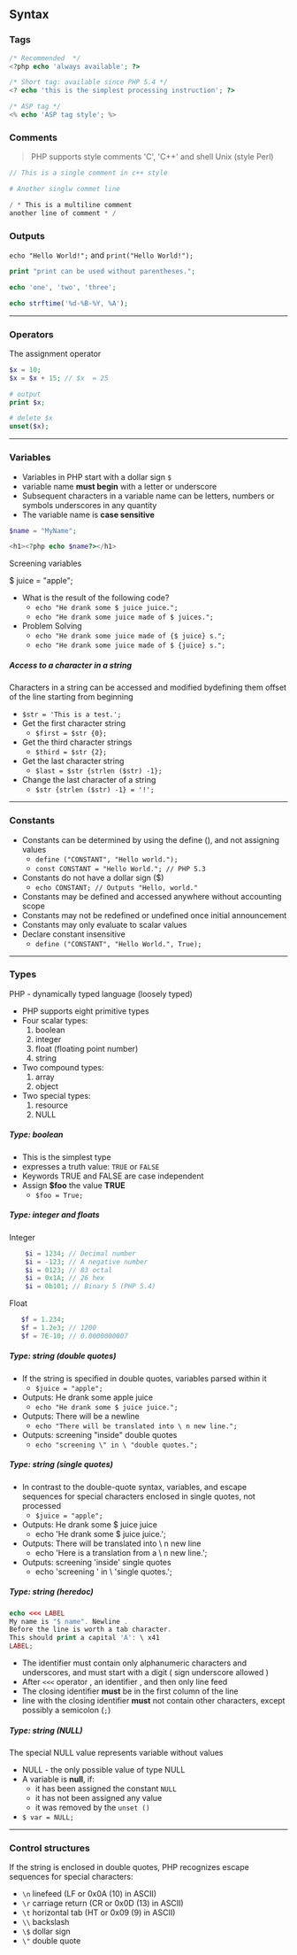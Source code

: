 ## Syntax

### Tags

```php
/* Recommended  */
<?php echo 'always available'; ?>

/* Short tag: available since PHP 5.4 */
<? echo 'this is the simplest processing instruction'; ?>

/* ASP tag */
<% echo 'ASP tag style'; %>
```

### Comments

> PHP supports style comments  'C', 'C++' and shell Unix (style Perl)

```php
// This is a single comment in c++ style

# Another singlw commet line

/ * This is a multiline comment 
another line of comment * /
```

### Outputs

`echo "Hello World!";` and `print("Hello World!");`

```php
print "print can be used without parentheses.";

echo 'one', 'two', 'three';

echo strftime('%d-%B-%Y, %A');
```

---

### Operators 

The assignment operator
```php
$x = 10;
$x = $x + 15; // $x  = 25

# output
print $x;

# delete $x
unset($x);

```

---

### Variables 

* Variables in PHP start with a  dollar sign `$`
* variable name **must begin** with a letter or underscore 
* Subsequent characters in a variable name can be letters, numbers or symbols underscores in any quantity 
* The variable name is **case sensitive**

```php
$name = "MyName";

<h1><?php echo $name?></h1>
```

Screening variables

$ juice = "apple"; 
* What is the result of the following code? 
  * `echo "He drank some $ juice juice.";`
  * `echo "He drank some juice made of $ juices.";` 
* Problem Solving 
  * `echo "He drank some juice made of {$ juice} s.";`
  * `echo "He drank some juice made of $ {juice} s.";`
  

##### Access to a character in a string
Characters in a string can be accessed and modified bydefining them offset of the line starting from beginning
* `$str = 'This is a test.'; `
* Get the first character string 
  * `$first = $str {0}; `
* Get the third character strings 
  * `$third = $str {2}; `
* Get the last character string 
  * `$last = $str {strlen ($str) -1}; `
* Change the last character of a string 
  * `$str {strlen ($str) -1} = '!';`
---


### Constants 

* Constants can be determined by using the define (), and not assigning values 
  * `define ("CONSTANT", "Hello world."); `
  * `const CONSTANT = "Hello World."; // PHP 5.3 `
* Constants do not have a dollar sign ($) 
  * `echo CONSTANT; // Outputs "Hello, world." `
* Constants may be defined and accessed anywhere without accounting scope 
* Constants may not be redefined or undefined once initial announcement 
* Constants may only evaluate to scalar values 
* Declare constant insensitive 
  * `define ("CONSTANT", "Hello World.", True);`

---


### Types 

PHP - dynamically typed language (loosely typed) 

* PHP supports eight primitive types 
* Four scalar types: 
  1. boolean 
  2. integer 
  3. float (floating point number) 
  4. string 
* Two compound types: 
  1. array 
  2. object 
* Two special types: 
  1. resource 
  2. NULL

##### Type: boolean

* This is the simplest type
* expresses a truth value: `TRUE` or `FALSE` 
* Keywords TRUE and FALSE are case independent 
* Assign **$foo** the value **TRUE**
  * `$foo = True;`

##### Type: integer and floats

Integer
```php
    $i = 1234; // Decimal number
    $i = -123; // A negative number 
    $i = 0123; // 83 octal 
    $i = 0x1A; // 26 hex 
    $i = 0b101; // Binary 5 (PHP 5.4) 
```

Float
```php
   $f = 1.234; 
   $f = 1.2e3; // 1200 
   $f = 7E-10; // 0.0000000007
```

##### Type: string (double quotes)

* If the string is specified in double quotes, variables parsed within it 
  * `$juice = "apple";` 
* Outputs: He drank some apple juice 
  * `echo "He drank some $ juice juice.";` 
* Outputs: There will be a newline 
  * `echo "There will be translated into \ n new line.";` 
* Outputs: screening "inside" double quotes 
  * `echo "screening \" in \ "double quotes.";`
  

##### Type: string (single quotes)

* In contrast to the double-quote syntax, variables, and escape sequences for special characters enclosed in single quotes, not processed 
  * `$juice = "apple";` 
* Outputs: He drank some $ juice juice 
  * echo 'He drank some $ juice juice.'; 
* Outputs: There will be translated into \ n new line 
  * echo 'Here is a translation from a \ n new line.'; 
* Outputs: screening 'inside' single quotes 
  * echo 'screening \' in \ 'single quotes.';
  

##### Type: string (heredoc)
```php
echo <<< LABEL
My name is "$ name". Newline .
Before the line is worth a tab character.
This should print a capital 'A': \ x41
LABEL;
```
* The identifier must contain only alphanumeric characters and underscores, and must start with a digit ( sign underscore allowed )
* After `<<<` operator , an identifier , and then only line feed
* The closing identifier **must** be in the first column of the line
* line with the closing identifier **must** not contain other characters, except possibly a semicolon (`;`)
  

##### Type: string (NULL)
The special NULL value represents variable without values​ 
* NULL - the only possible value of type NULL 
* A variable is **null**, if: 
  * it has been assigned the constant `NULL`
  * it has not been assigned any value 
  * it was removed by the `unset ()`
* `$ var = NULL;`

---


### Control structures 

If the string is enclosed in double quotes, PHP recognizes escape sequences for special characters: 
* `\n` linefeed (LF or 0x0A (10) in ASCII) 
* `\r` carriage return (CR or 0x0D (13) in ASCII) 
* `\t` horizontal tab (HT or 0x09 (9) in ASCII) 
* `\\` backslash 
* `\$` dollar sign 
* `\"` double quote
